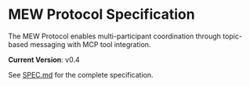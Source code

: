 # MEW Protocol Specification

The MEW Protocol enables multi-participant coordination through topic-based messaging with MCP tool integration.

**Current Version**: v0.4

See [SPEC.md](SPEC.md) for the complete specification.
